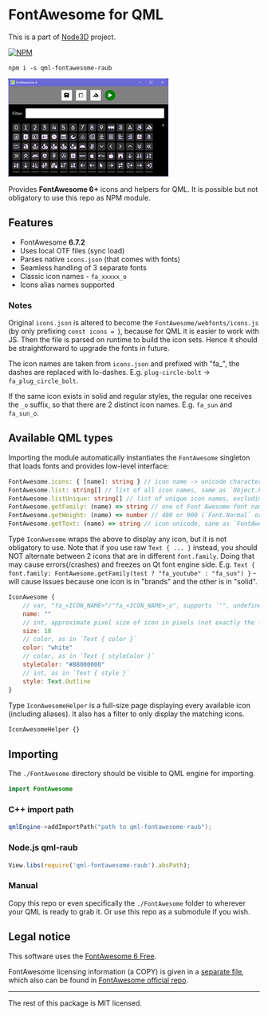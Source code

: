 # FontAwesome for QML

This is a part of [Node3D](https://github.com/node-3d) project.

[![NPM](https://badge.fury.io/js/qml-fontawesome-raub.svg)](https://badge.fury.io/js/qml-fontawesome-raub)

```console
npm i -s qml-fontawesome-raub
```

![Example](examples/screenshot.png)

Provides **FontAwesome 6+** icons and helpers for QML. It is possible but not obligatory
to use this repo as NPM module.


## Features

* FontAwesome **6.7.2**
* Uses local OTF files (sync load)
* Parses native `icons.json` (that comes with fonts)
* Seamless handling of 3 separate fonts
* Classic icon names - `fa_xxxxx_o`
* Icons alias names supported

### Notes

Original `icons.json` is altered to become the `FontAwesome/webfonts/icons.js`
(by only prefixing `const icons = `), because
for QML it is easier to work with JS. Then the file is parsed on runtime to build the
icon sets. Hence it should be straightforward to upgrade the fonts in future.

The icon names are taken from `icons.json` and prefixed with "fa_", the dashes are
replaced with lo-dashes. E.g. `plug-circle-bolt` -> `fa_plug_circle_bolt`.

If the same icon exists in solid and regular styles, the regular one receives the
`_o` suffix, so that there are 2 distinct icon names. E.g. `fa_sun` and `fa_sun_o`.


## Available QML types

Importing the module automatically instantiates the `FontAwesome` singleton that loads
fonts and provides low-level interface:

```ts
FontAwesome.icons: { [name]: string } // icon name -> unicode character
FontAwesome.list: string[] // list of all icon names, same as `Object.keys(FontAwesome.icons)`
FontAwesome.listUnique: string[] // list of unique icon names, excluding aliases
FontAwesome.getFamily: (name) => string // one of Font Awesome font names
FontAwesome.getWeight: (name) => number // 400 or 900 (`Font.Normal` or `Font.Black`)
FontAwesome.getText: (name) => string // icon unicode, sane as `FontAwesome.icons[name]`
```

Type `IconAwesome` wraps the above to display any icon, but it is not obligatory to use.
Note that if you use raw `Text { ... }` instead, you should NOT alternate between 2 icons that
are in different `font.family`. Doing that may cause errors(/crashes) and freezes on Qt
font engine side.
E.g. `Text { font.family: FontAwesome.getFamily(test ? "fa_youtube" : "fa_sun") }` - will
cause issues because one icon is in "brands" and the other is in "solid".

```qml
IconAwesome {
	// var, "fa_<ICON_NAME>"/"fa_<ICON_NAME>_o", supports `"", undefined, null`
	name: ""
	// int, approximate pixel size of icon in pixels (not exactly the font size)
	size: 18
	// color, as in `Text { color }`
	color: "white"
	// color, as in `Text { styleColor }`
	styleColor: "#88000000"
	// int, as in `Text { style }`
	style: Text.Outline
}
```


Type `IconAwesomeHelper` is a full-size page displaying every available icon (including
aliases). It also has a filter to only display the matching icons.

```qml
IconAwesomeHelper {}
```


## Importing

The `./FontAwesome` directory should be visible to QML engine for importing.

```qml
import FontAwesome
```

### C++ import path

```cpp
qmlEngine->addImportPath("path to qml-fontawesome-raub");
```

### Node.js qml-raub

```js
View.libs(require('qml-fontawesome-raub').absPath);
```

### Manual

Copy this repo or even specifically the `./FontAwesome` folder to wherever your QML is
ready to grab it. Or use this repo as a submodule if you wish.


## Legal notice

This software uses the [FontAwesome 6 Free](https://fontawesome.com/).

FontAwesome licensing information (a COPY) is given in a [separate file](/FontAwesome/webfonts/LICENSE.txt),
which also can be found in
[FontAwesome official repo](https://github.com/FortAwesome/Font-Awesome/blob/6.x/LICENSE.txt).

---

The rest of this package is MIT licensed.
